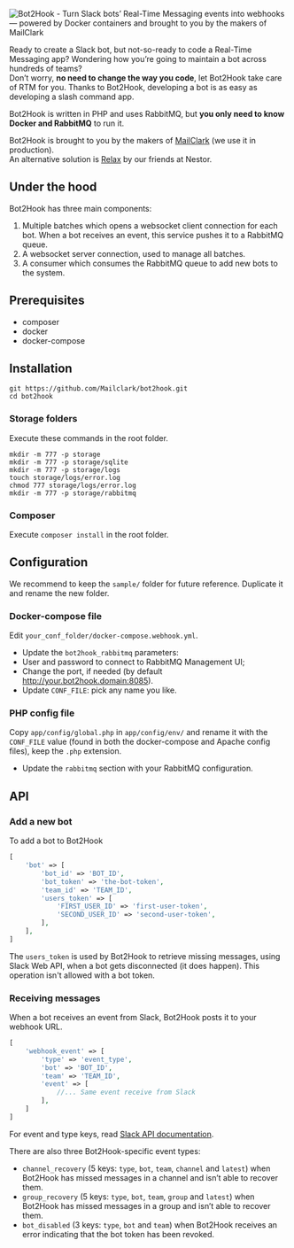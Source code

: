 ![Bot2Hook - Turn Slack bots’ Real-Time Messaging events into webhooks — powered by Docker containers and brought to you by the makers of MailClark](https://mailclark.ai/static/img/logos/bot2hook.png)

Ready to create a Slack bot, but not-so-ready to code a Real-Time Messaging app? Wondering how you’re going to maintain a bot across hundreds of teams?<br />
Don’t worry, **no need to change the way you code**, let Bot2Hook take care of RTM for you. Thanks to Bot2Hook, developing a bot is as easy as developing a slash command app.

Bot2Hook is written in PHP and uses RabbitMQ, but **you only need to know Docker and RabbitMQ** to run it.

Bot2Hook is brought to you by the makers of [MailClark](https://mailclark.ai) (we use it in production).<br />
An alternative solution is [Relax](https://github.com/zerobotlabs/relax) by our friends at Nestor.

## Under the hood
Bot2Hook has three main components: 

1. Multiple batches which opens a websocket client connection for each bot. When a bot receives an event, this service pushes it to a RabbitMQ queue.
2. A websocket server connection, used to manage all batches.
3. A consumer which consumes the RabbitMQ queue to add new bots to the system.


## Prerequisites

* composer
* docker
* docker-compose

## Installation

```
git https://github.com/Mailclark/bot2hook.git
cd bot2hook
```

### Storage folders 

Execute these commands in the root folder.

```
mkdir -m 777 -p storage
mkdir -m 777 -p storage/sqlite
mkdir -m 777 -p storage/logs
touch storage/logs/error.log
chmod 777 storage/logs/error.log
mkdir -m 777 -p storage/rabbitmq
```

### Composer 

Execute `composer install` in the root folder.

## Configuration

We recommend to keep the `sample/` folder for future reference. Duplicate it and rename the new folder.

### Docker-compose file

Edit `your_conf_folder/docker-compose.webhook.yml`.

* Update the `bot2hook_rabbitmq` parameters:
 * User and password to connect to RabbitMQ Management UI;
 * Change the port, if needed (by default http://your.bot2hook.domain:8085).
* Update `CONF_FILE`: pick any name you like.

### PHP config file

Copy `app/config/global.php` in `app/config/env/` and rename it with the `CONF_FILE` value (found in both the docker-compose and Apache config files), keep the `.php` extension.

* Update the `rabbitmq` section with your RabbitMQ configuration.

## API

### Add a new bot

To add a bot to Bot2Hook

```php
[
    'bot' => [
        'bot_id' => 'BOT_ID',
        'bot_token' => 'the-bot-token',
        'team_id' => 'TEAM_ID',
        'users_token' => [
            'FIRST_USER_ID' => 'first-user-token',
            'SECOND_USER_ID' => 'second-user-token',
        ],
    ],
]
```

The `users_token` is used by Bot2Hook to retrieve missing messages, using Slack Web API, when a bot gets disconnected (it does happen). This operation isn't allowed with a bot token. 

### Receiving messages

When a bot receives an event from Slack, Bot2Hook posts it to your webhook URL. 
 
```php
[
    'webhook_event' => [
        'type' => 'event_type',
        'bot' => 'BOT_ID',
        'team' => 'TEAM_ID',
        'event' => [
            //... Same event receive from Slack
        ],
    ]
]
```

For event and type keys, read [Slack API documentation](https://api.slack.com/events).

There are also three Bot2Hook-specific event types:

* `channel_recovery` (5 keys: `type`, `bot`, `team`, `channel` and `latest`) when Bot2Hook has missed messages in a channel and isn’t able to recover them.
* `group_recovery` (5 keys: `type`, `bot`, `team`, `group` and `latest`) when Bot2Hook has missed messages in a group and isn’t able to recover them.
* `bot_disabled` (3 keys: `type`, `bot` and `team`) when Bot2Hook receives an error indicating that the bot token has been revoked.
